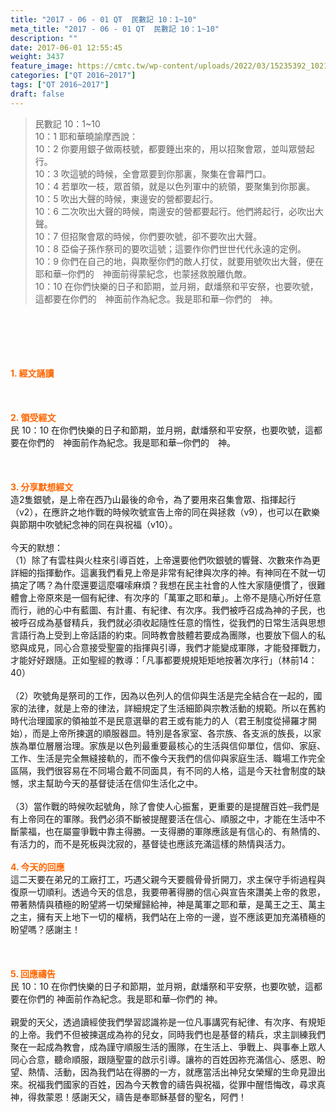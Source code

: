 ```yaml
---
title: "2017 - 06 - 01 QT  民數記 10：1~10"
meta_title: "2017 - 06 - 01 QT  民數記 10：1~10"
description: ""
date: 2017-06-01 12:55:45
weight: 3437
feature_image: https://cmtc.tw/wp-content/uploads/2022/03/15235392_10211799862337740_180693556567566654_o-1.webp
categories: ["QT 2016~2017"]
tags: ["QT 2016~2017"]
draft: false
---
```


<blockquote>民數記 10：1~10<br />
10：1 耶和華曉諭摩西說：<br />
10：2 你要用銀子做兩枝號，都要錘出來的，用以招聚會眾，並叫眾營起行。<br />
10：3 吹這號的時候，全會眾要到你那裏，聚集在會幕門口。<br />
10：4 若單吹一枝，眾首領，就是以色列軍中的統領，要聚集到你那裏。<br />
10：5 吹出大聲的時候，東邊安的營都要起行。<br />
10：6 二次吹出大聲的時候，南邊安的營都要起行。他們將起行，必吹出大聲。<br />
10：7 但招聚會眾的時候，你們要吹號，卻不要吹出大聲。<br />
10：8 亞倫子孫作祭司的要吹這號；這要作你們世世代代永遠的定例。<br />
10：9 你們在自己的地，與欺壓你們的敵人打仗，就要用號吹出大聲，便在耶和華─你們的　神面前得蒙紀念，也蒙拯救脫離仇敵。<br />
10：10 在你們快樂的日子和節期，並月朔，獻燔祭和平安祭，也要吹號，這都要在你們的　神面前作為紀念。我是耶和華─你們的　神。</blockquote><br />
&nbsp;<br />
<br />
&nbsp;<br />
<br />
<span style="color: #ff6600;"><strong>1. </strong><strong>經文誦讀</strong></span><br />
<br />
<span style="color: #ff6600;"><strong> </strong></span><br />
<br />
<span style="color: #ff6600;"><strong>2. </strong><strong>領受經文<br />
</strong></span>民 10：10 在你們快樂的日子和節期，並月朔，獻燔祭和平安祭，也要吹號，這都要在你們的　神面前作為紀念。我是耶和華─你們的　神。<br />
<br />
&nbsp;<br />
<br />
<span style="color: #ff6600;"><strong>3. 分享默想經文<br />
</strong></span>造2隻銀號，是上帝在西乃山最後的命令，為了要用來召集會眾、指揮起行（v2），在應許之地作戰的時候吹號宣告上帝的同在與拯救（v9），也可以在歡樂與節期中吹號紀念神的同在與祝福（v10）。<br />
<br />
今天的默想：<br />
（1）除了有雲柱與火柱來引導百姓，上帝還要他們吹銀號的響聲、次數來作為更詳細的指揮動作。這裏我們看見上帝是非常有紀律與次序的神。有神同在不就一切搞定了嗎？為什麼還要這麼囉嗦麻煩？我想在民主社會的人性大家隨便慣了，很難體會上帝原來是一個有紀律、有次序的「萬軍之耶和華」。上帝不是隨心所好任意而行，祂的心中有藍圖、有計畫、有紀律、有次序。我們被呼召成為神的子民，也被呼召成為基督精兵，我們就必須收起隨性任意的惰性，從我們的日常生活與思想言語行為上受到上帝話語的約束。同時教會肢體若要成為團隊，也要放下個人的私慾與成見，同心合意接受聖靈的指揮與引導，我們才能變成軍隊，才能發揮戰力，才能好好跟隨。正如聖經的教導：「凡事都要規規矩矩地按著次序行」（林前14：40）<br />
<br />
（2）吹號角是祭司的工作，因為以色列人的信仰與生活是完全結合在一起的，國家的法律，就是上帝的律法，詳細規定了生活細節與宗教活動的規範。所以在舊約時代治理國家的領袖並不是民意選舉的君王或有能力的人（君王制度從掃羅才開始），而是上帝所揀選的順服器皿。特別是各家室、各宗族、各支派的族長，以家族為單位層層治理。家族是以色列最重要最核心的生活與信仰單位，信仰、家庭、工作、生活是完全無縫接軌的，而不像今天我們的信仰與家庭生活、職場工作完全區隔，我們很容易在不同場合戴不同面具，有不同的人格，這是今天社會制度的缺憾，求主幫助今天的基督徒活在信仰生活化之中。<br />
<br />
（3）當作戰的時候吹起號角，除了會使人心振奮，更重要的是提醒百姓─我們是有上帝同在的軍隊。我們必須不斷被提醒要活在信心、順服之中，才能在生活中不斷蒙福，也在屬靈爭戰中靠主得勝。一支得勝的軍隊應該是有信心的、有熱情的、有活力的，而不是死板與沈寂的，基督徒也應該充滿這樣的熱情與活力。<br />
<br />
<span style="color: #ff6600;"><strong>4. 今天的回應<br />
</strong></span>這二天要在弟兄的工廠打工，巧遇父親今天要髖骨骨折開刀，求主保守手術過程與復原一切順利。透過今天的信息，我要帶著得勝的信心與宣告來讚美上帝的救恩，帶著熱情與積極的盼望將一切榮耀歸給神，神是萬軍之耶和華，是萬王之王、萬主之主，擁有天上地下一切的權柄，我們站在上帝的一邊，豈不應該更加充滿積極的盼望嗎？感謝主！<br />
<br />
&nbsp;<br />
<br />
<span style="color: #ff6600;"><strong>5. 回應禱告<br />
</strong></span>民 10：10 在你們快樂的日子和節期，並月朔，獻燔祭和平安祭，也要吹號，這都要在你們的 神面前作為紀念。我是耶和華─你們的 神。<br />
<br />
親愛的天父，透過讀經使我們學習認識祢是一位凡事講究有紀律、有次序、有規矩的上帝。我們不但被揀選成為祢的兒女，同時我們也是基督的精兵，求主訓練我們聚在一起成為教會，成為謹守順服生活的團隊，在生活上、爭戰上、與事奉上眾人同心合意，聽命順服，跟隨聖靈的啟示引導。讓祢的百姓因祢充滿信心、感恩、盼望、熱情、活動，因為我們站在得勝的一方，就應當活出神兒女榮耀的生命見證出來。祝福我們國家的百姓，因為今天教會的禱告與祝福，從罪中醒悟悔改，尋求真神，得救蒙恩！感謝天父，禱告是奉耶穌基督的聖名，阿們！
        